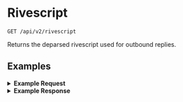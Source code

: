 # Rivescript

```
GET /api/v2/rivescript
```

Returns the deparsed rivescript used for outbound replies.

## Examples

<details>
<summary><strong>Example Request</strong></summary>

```
curl -X "GET" "http://localhost:5100/api/v2/rivescript" \
     -H "Authorization: Basic cHVwcGV0OnRvdGFsbHlzZWNyZXQ="
```
</details>

<details>
<summary><strong>Example Response</strong></summary>

```
{
  "data": {
    "begin": {...}
    "topics": {
      "random": [
        {
          "trigger": "info",
          "reply": [
            "sendInfoMessage"
          ],
          "condition": [],
          "redirect": null,
          "previous": null
        },
        {
          "trigger": "help",
          "reply": [],
          "condition": [],
          "redirect": "info",
          "previous": null
        },
        {
          "trigger": "subscribe",
          "reply": [
            "subscriptionStatusActive"
          ],
          "condition": [],
          "redirect": null,
          "previous": null
        },
        ...
      ]
    }
    ...
  }
}
 
```
</details>
